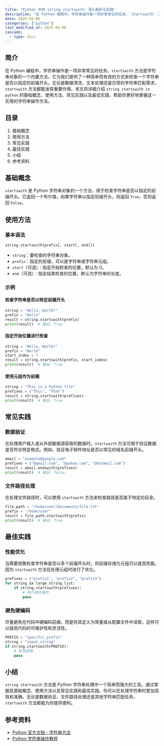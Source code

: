 ```yaml
---
title: "Python 中的 string startswith：深入解析与实践"
description: "在 Python 编程中，字符串操作是一项非常常见的任务。`startswith` 方法是字符串对象的一个内置方法，它为我们提供了一种简单而有效的方式来检查一个字符串是否以指定的前缀开头。无论是数据清洗、文本处理还是日常的字符串匹配需求，`startswith` 方法都能发挥重要作用。本文将详细介绍 `string startswith in python` 的基础概念、使用方法、常见实践以及最佳实践，帮助你更好地掌握这一实用的字符串操作方法。"
date: 2025-04-06
categories: ["python"]
last_modified_at: 2025-04-06
cascade:
  - type: docs
---
```



## 简介
在 Python 编程中，字符串操作是一项非常常见的任务。`startswith` 方法是字符串对象的一个内置方法，它为我们提供了一种简单而有效的方式来检查一个字符串是否以指定的前缀开头。无论是数据清洗、文本处理还是日常的字符串匹配需求，`startswith` 方法都能发挥重要作用。本文将详细介绍 `string startswith in python` 的基础概念、使用方法、常见实践以及最佳实践，帮助你更好地掌握这一实用的字符串操作方法。

<!-- more -->
## 目录
1. 基础概念
2. 使用方法
3. 常见实践
4. 最佳实践
5. 小结
6. 参考资料

## 基础概念
`startswith` 是 Python 字符串对象的一个方法，用于检查字符串是否以指定的前缀开头。它返回一个布尔值，如果字符串以指定前缀开头，则返回 `True`，否则返回 `False`。

## 使用方法
### 基本语法
```python
string.startswith(prefix[, start[, end]])
```
- `string`：要检查的字符串对象。
- `prefix`：指定的前缀，可以是字符串或字符串元组。
- `start`（可选）：指定开始检查的位置，默认为 0。
- `end`（可选）：指定结束检查的位置，默认为字符串的长度。

### 示例
#### 检查字符串是否以特定前缀开头
```python
string = "Hello, World!"
prefix = "Hello"
result = string.startswith(prefix)
print(result)  # 输出: True
```

#### 指定开始位置进行检查
```python
string = "Hello, World!"
prefix = "World"
start_index = 7
result = string.startswith(prefix, start_index)
print(result)  # 输出: True
```

#### 使用元组作为前缀
```python
string = "This is a Python file"
prefixes = ("This", "That")
result = string.startswith(prefixes)
print(result)  # 输出: True
```

## 常见实践
### 数据验证
在处理用户输入或从外部数据源获取的数据时，`startswith` 方法可用于验证数据是否符合特定格式。例如，验证电子邮件地址是否以常见的域名前缀开头。
```python
email = "example@google.com"
prefixes = ("@gmail.com", "@yahoo.com", "@hotmail.com")
result = email.endswith(prefixes)
print(result)  # 输出: False
```

### 文件路径处理
在处理文件路径时，可以使用 `startswith` 方法来检查路径是否属于特定的目录。
```python
file_path = "/home/user/Documents/file.txt"
prefix = "/home/user"
result = file_path.startswith(prefix)
print(result)  # 输出: True
```

## 最佳实践
### 性能优化
当需要频繁检查字符串是否以多个前缀开头时，将前缀存储为元组可以提高性能。因为 `startswith` 方法在处理元组时进行了优化。
```python
prefixes = ("prefix1", "prefix2", "prefix3")
for string in large_string_list:
    if string.startswith(prefixes):
        # 执行相应操作
        pass
```

### 避免硬编码
尽量避免在代码中硬编码前缀，而是将其定义为常量或从配置文件中读取，这样可以提高代码的可维护性和灵活性。
```python
PREFIX = "specific_prefix"
string = "input_string"
if string.startswith(PREFIX):
    # 处理逻辑
    pass
```

## 小结
`string startswith` 方法是 Python 字符串处理中一个简单而强大的工具。通过掌握其基础概念、使用方法以及常见实践和最佳实践，你可以在处理字符串时更加高效和准确。无论是数据验证、文件路径处理还是其他字符串匹配任务，`startswith` 方法都能为你提供便利。

## 参考资料
- [Python 官方文档 - 字符串方法](https://docs.python.org/3/library/stdtypes.html#string-methods)
- [Python 字符串操作教程](https://www.tutorialspoint.com/python3/python3_string.htm)